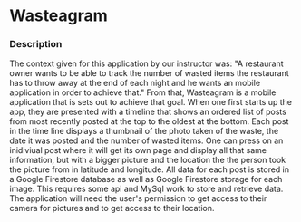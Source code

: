 # Wasteagram

### Description
The context given for this application by our instructor was: "A restaurant owner wants to be able to track the number of wasted items the restaurant has to throw away at the end of each night and he wants an mobile application in order to achieve that." From that, Wasteagram is a mobile application that is sets out to achieve that goal. When one first starts up the app, they are presented with a timeline that shows an ordered list of posts from most recently posted at the top to the oldest at the bottom. Each post in the time line displays a thumbnail of the photo taken of the waste, the date it was posted and the number of wasted items. One can press on an inidiviual post where it will get its own page and display all that same information, but with a bigger picture and the location the the person took the picture from in latitude and longitude. All data for each post is stored in a Google Firestore database as well as Google Firestore storage for each image. This requires some api and MySql work to store and retrieve data. The application will need the user's permission to get access to their camera for pictures and to get access to their location. 
